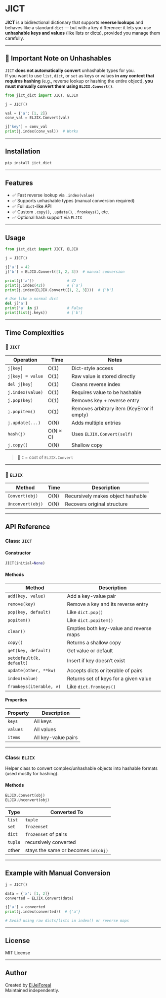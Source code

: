 # JICT

**JICT** is a bidirectional dictionary that supports **reverse lookups** and behaves like a standard `dict` — but with a key difference: it lets you use **unhashable keys and values** (like lists or dicts), provided you manage them carefully.

---

## 🚨 Important Note on Unhashables

`JICT` **does not automatically convert** unhashable types for you.  
If you want to use `list`, `dict`, or `set` as keys or values **in any context that requires hashing** (e.g., reverse lookup or hashing the entire object), **you must manually convert them using `ELJIX.Convert()`**.

```python
from jict_dict import JICT, ELJIX

j = JICT()

val = {'a': [1, 2]}
conv_val = ELJIX.Convert(val)

j['key'] = conv_val
print(j.index(conv_val))  # Works
```

---

## Installation

```bash
pip install jict_dict
```

---

## Features

- ✅ Fast reverse lookup via `.index(value)`
- ✅ Supports unhashable types (manual conversion required)
- ✅ Full `dict`-like API
- ✅ Custom `.copy()`, `.update()`, `.fromkeys()`, etc.
- ✅ Optional hash support via `ELJIX`

---

## Usage

```python
from jict_dict import JICT, ELJIX

j = JICT()

j['a'] = 42
j['b'] = ELJIX.Convert([1, 2, 3])  # manual conversion

print(j['a'])               # 42
print(j.index(42))          # {'a'}
print(j.index(ELJIX.Convert([1, 2, 3])))  # {'b'}

# Use like a normal dict
del j['a']
print('a' in j)             # False
print(list(j.keys))         # ['b']
```

---

## Time Complexities

### 🔁 `JICT`

| Operation                | Time        | Notes                                              |
|--------------------------|-------------|----------------------------------------------------|
| `j[key]`                 | O(1)        | Dict-style access                                  |
| `j[key] = value`         | O(1)        | Raw value is stored directly                       |
| `del j[key]`             | O(1)        | Cleans reverse index                               |
| `j.index(value)`         | O(1)        | Requires value to be hashable                      |
| `j.pop(key)`             | O(1)        | Removes key + reverse entry                        |
| `j.popitem()`            | O(1)        | Removes arbitrary item (KeyError if empty)         |
| `j.update(...)`          | O(N)        | Adds multiple entries                              |
| `hash(j)`                | O(N × C)    | Uses `ELJIX.Convert(self)`                         |
| `j.copy()`               | O(N)        | Shallow copy                                       |

> 🔹 `C` = cost of `ELJIX.Convert`

---

### 🧠 `ELJIX`

| Method                | Time         | Description                                        |
|------------------------|--------------|----------------------------------------------------|
| `Convert(obj)`         | O(N)         | Recursively makes object hashable                 |
| `Unconvert(obj)`       | O(N)         | Recovers original structure                       |

---

## API Reference

### Class: `JICT`

#### Constructor

```python
JICT(initial=None)
```

#### Methods

| Method                  | Description                                    |
|-------------------------|------------------------------------------------|
| `add(key, value)`       | Add a key-value pair                          |
| `remove(key)`           | Remove a key and its reverse entry            |
| `pop(key, default)`     | Like `dict.pop()`                             |
| `popitem()`             | Like `dict.popitem()`                          |
| `clear()`               | Empties both key-value and reverse maps       |
| `copy()`                | Returns a shallow copy                        |
| `get(key, default)`     | Get value or default                          |
| `setdefault(k, default)`| Insert if key doesn’t exist                   |
| `update(other, **kw)`   | Accepts dicts or iterable of pairs            |
| `index(value)`          | Returns set of keys for a given value         |
| `fromkeys(iterable, v)` | Like `dict.fromkeys()`                        |

#### Properties

| Property    | Description                     |
|-------------|---------------------------------|
| `keys`      | All keys                        |
| `values`    | All values                      |
| `items`     | All key-value pairs             |

---

### Class: `ELJIX`

Helper class to convert complex/unhashable objects into hashable formats (used mostly for hashing).

#### Methods

```python
ELJIX.Convert(obj)
ELJIX.Unconvert(obj)
```

| Type       | Converted To   |
|------------|----------------|
| `list`     | `tuple`        |
| `set`      | `frozenset`    |
| `dict`     | `frozenset` of pairs |
| `tuple`    | recursively converted |
| other      | stays the same or becomes `id(obj)` |

---

## Example with Manual Conversion

```python
j = JICT()

data = {'x': [1, 2]}
converted = ELJIX.Convert(data)

j['a'] = converted
print(j.index(converted))  # {'a'}

# Avoid using raw dicts/lists in index() or reverse maps
```

---

## License

MIT License

---

## Author

Created by [ElJeiForeal](https://github.com/ElJeiForeal)  
Maintained independently.


